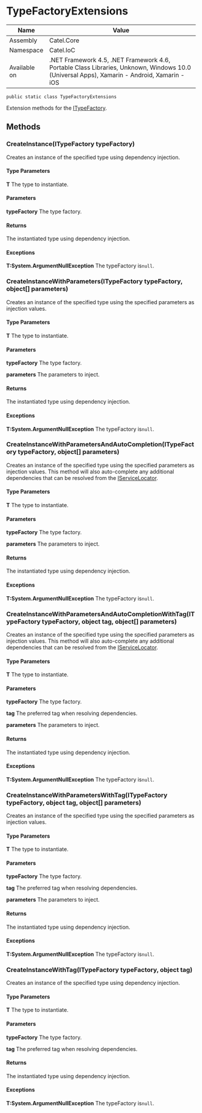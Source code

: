 

# TypeFactoryExtensions

Name|Value
---|---
Assembly|Catel.Core
Namespace|Catel.IoC
Available on|.NET Framework 4.5, .NET Framework 4.6, Portable Class Libraries, Unknown, Windows 10.0 (Universal Apps), Xamarin - Android, Xamarin - iOS

```
public static class TypeFactoryExtensions
```

Extension methods for the [ITypeFactory](#).



## Methods

### CreateInstance<T>(ITypeFactory typeFactory)

Creates an instance of the specified type using dependency injection.

#### Type Parameters

**T**
The type to instantiate.

#### Parameters

**typeFactory**
The type factory.

#### Returns

The instantiated type using dependency injection.

#### Exceptions

**T:System.ArgumentNullException**
The typeFactory is`null`.



### CreateInstanceWithParameters<T>(ITypeFactory typeFactory, object[] parameters)

Creates an instance of the specified type using the specified parameters as injection values.

#### Type Parameters

**T**
The type to instantiate.

#### Parameters

**typeFactory**
The type factory.

**parameters**
The parameters to inject.

#### Returns

The instantiated type using dependency injection.

#### Exceptions

**T:System.ArgumentNullException**
The typeFactory is`null`.



### CreateInstanceWithParametersAndAutoCompletion<T>(ITypeFactory typeFactory, object[] parameters)

Creates an instance of the specified type using the specified parameters as injection values. This method will also auto-complete any additional dependencies that can be resolved from the [IServiceLocator](#).

#### Type Parameters

**T**
The type to instantiate.

#### Parameters

**typeFactory**
The type factory.

**parameters**
The parameters to inject.

#### Returns

The instantiated type using dependency injection.

#### Exceptions

**T:System.ArgumentNullException**
The typeFactory is`null`.



### CreateInstanceWithParametersAndAutoCompletionWithTag<T>(ITypeFactory typeFactory, object tag, object[] parameters)

Creates an instance of the specified type using the specified parameters as injection values. This method will also auto-complete any additional dependencies that can be resolved from the [IServiceLocator](#).

#### Type Parameters

**T**
The type to instantiate.

#### Parameters

**typeFactory**
The type factory.

**tag**
The preferred tag when resolving dependencies.

**parameters**
The parameters to inject.

#### Returns

The instantiated type using dependency injection.

#### Exceptions

**T:System.ArgumentNullException**
The typeFactory is`null`.



### CreateInstanceWithParametersWithTag<T>(ITypeFactory typeFactory, object tag, object[] parameters)

Creates an instance of the specified type using the specified parameters as injection values.

#### Type Parameters

**T**
The type to instantiate.

#### Parameters

**typeFactory**
The type factory.

**tag**
The preferred tag when resolving dependencies.

**parameters**
The parameters to inject.

#### Returns

The instantiated type using dependency injection.

#### Exceptions

**T:System.ArgumentNullException**
The typeFactory is`null`.



### CreateInstanceWithTag<T>(ITypeFactory typeFactory, object tag)

Creates an instance of the specified type using dependency injection.

#### Type Parameters

**T**
The type to instantiate.

#### Parameters

**typeFactory**
The type factory.

**tag**
The preferred tag when resolving dependencies.

#### Returns

The instantiated type using dependency injection.

#### Exceptions

**T:System.ArgumentNullException**
The typeFactory is`null`.



